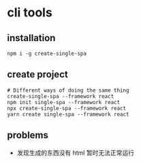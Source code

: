 # cli tools

## installation
```shell
npm i -g create-single-spa
```


## create project
```shell
# Different ways of doing the same thing
create-single-spa --framework react
npm init single-spa --framework react
npx create-single-spa --framework react
yarn create single-spa --framework react
```

## problems
- 发现生成的东西没有 html 暂时无法正常运行
